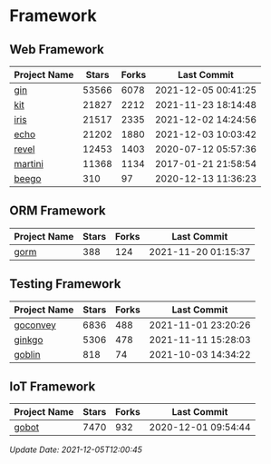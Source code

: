 # Framework

## Web Framework
| Project Name | Stars | Forks | Last Commit |
| ------------ | ----- | ----- | ----------- |
| [gin](https://github.com/gin-gonic/gin) | 53566 | 6078 | 2021-12-05 00:41:25 |
| [kit](https://github.com/go-kit/kit) | 21827 | 2212 | 2021-11-23 18:14:48 |
| [iris](https://github.com/kataras/iris) | 21517 | 2335 | 2021-12-02 14:24:56 |
| [echo](https://github.com/labstack/echo) | 21202 | 1880 | 2021-12-03 10:03:42 |
| [revel](https://github.com/revel/revel) | 12453 | 1403 | 2020-07-12 05:57:36 |
| [martini](https://github.com/go-martini/martini) | 11368 | 1134 | 2017-01-21 21:58:54 |
| [beego](https://github.com/astaxie/beego) | 310 | 97 | 2020-12-13 11:36:23 |

## ORM Framework
| Project Name | Stars | Forks | Last Commit |
| ------------ | ----- | ----- | ----------- |
| [gorm](https://github.com/jinzhu/gorm) | 388 | 124 | 2021-11-20 01:15:37 |

## Testing Framework
| Project Name | Stars | Forks | Last Commit |
| ------------ | ----- | ----- | ----------- |
| [goconvey](https://github.com/smartystreets/goconvey) | 6836 | 488 | 2021-11-01 23:20:26 |
| [ginkgo](https://github.com/onsi/ginkgo) | 5306 | 478 | 2021-11-11 15:28:03 |
| [goblin](https://github.com/franela/goblin) | 818 | 74 | 2021-10-03 14:34:22 |

## IoT Framework
| Project Name | Stars | Forks | Last Commit |
| ------------ | ----- | ----- | ----------- |
| [gobot](https://github.com/hybridgroup/gobot) | 7470 | 932 | 2020-12-01 09:54:44 |

*Update Date: 2021-12-05T12:00:45*